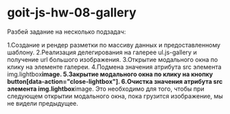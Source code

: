 # goit-js-hw-08-gallery

Разбей задание на несколько подзадач:

1.Создание и рендер разметки по массиву данных и предоставленному шаблону.
2.Реализация делегирования на галерее ul.js-gallery и получение url большого изображения.
3.Открытие модального окна по клику на элементе галереи.
4.Подмена значения атрибута src элемента img.lightbox**image.
5.Закрытие модального окна по клику на кнопку button[data-action="close-lightbox"].
6.Очистка значения атрибута src элемента img.lightbox**image. Это необходимо для того, чтобы при следующем открытии модального окна, пока грузится изображение, мы не видели предыдущее.
